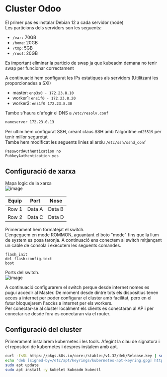 # Cluster Odoo
El primer pas es instalar Debian 12 a cada servidor (node)\
Les particions dels servidors son les seguents:
- `/var:` 70GB
- `/home`: 20GB
- `/tmp`: 5GB
- `/root`: 20GB

Es important eliminar la particio de swap ja que kubeadm demana no tenir swap per funcionar correctament

A continuació hem configurat les IPs estatiques als servidors (Utilitzant les proporcionades a SXI)
- master: `enp3s0 - 172.23.8.10 `
- worker1: `ens1f0 - 172.23.8.20`
- worker2: `ens1f0 172.23.8.30`

Tambe s'haura d'afegir el DNS a `/etc/resolv.conf`
```bash
nameserver 172.23.0.13
```

Per ultim hem configurat SSH, creant claus SSH amb l'algoritme `ed25519` per tenir millor seguretat\
Tambe hem modificat les seguents linies al arxiu `/etc/ssh/sshd_conf`
```bash
PasswordAuthentication no
PubkeyAuthentication yes
```

## Configuració de xarxa
Mapa logic de la xarxa\
![image](https://github.com/user-attachments/assets/b023f1ad-d816-4489-81e8-406b44a11bd7)

| Equip | Port | Nose |
|----------|----------|----------|
| Row 1    | Data A   | Data B   |
| Row 2    | Data C   | Data D   |

Primerament hem formatejat el switch.\
L'engeguem en mode ROMMON, aguantant el boto "mode" fins que la llum de system es posa taronja. A continuació ens conectem al switch mitjançant un cable de consola i executem les seguents comandes.
```
flash_init
del flash:config.text
boot
```
Ports del switch.\
![image](https://github.com/user-attachments/assets/1718e2aa-2cf2-42c4-b451-2d0f54e9d919)

A continuació configurarem el switch perque desde internet nomes es pugui accedir al Master. De moment desde dintre tots els dispositius tenen acces a internet per poder configurar el cluster amb facilitat, pero en el futur bloquejarem l'accès a internet per els workers.\
Per conectar-se al cluster localment els clients es conectaran al AP i per conectar-se desde fora es conectaran via el router.

## Configuració del cluster
Primerament instalarem kubernetes i les tools. Afegint la clau de signatura i el repositori de kubernetes i despres instalem amb apt.
```bash
curl -fsSL https://pkgs.k8s.io/core:/stable:/v1.32/deb/Release.key | sudo gpg --dearmor -o /etc/apt/keyrings/kubernetes-apt-keyring.gpg
echo 'deb [signed-by=/etc/apt/keyrings/kubernetes-apt-keyring.gpg] https://pkgs.k8s.io/core:/stable:/v1.32/deb/ /' | sudo tee /etc/apt/sources.list.d/kubernetes.list
sudo apt update
sudo apt install -y kubelet kubeadm kubectl
```
